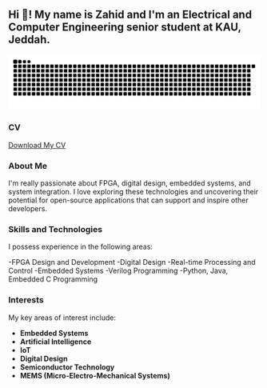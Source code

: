 <h2 align="left">Hi 👋! My name is Zahid and I'm an Electrical and Computer Engineering senior student at KAU, Jeddah.</h2>

<picture>
  <source media="(prefers-color-scheme: dark)" srcset="https://raw.githubusercontent.com/zahidaof/zahidaof/output/github-snake-dark.svg" />
  <source media="(prefers-color-scheme: light)" srcset="https://raw.githubusercontent.com/zahidaof/zahidaof/output/github-snake.svg" />
  <img alt="github-snake" src="https://raw.githubusercontent.com/zahidaof/zahidaof/output/github-snake.svg" />
</picture>

### CV
[Download My CV](https://github.com/zahidaof/zahidaof/blob/main/cv%20zahid%20alfahmi.pdf)


### About Me

I'm really passionate about FPGA, digital design, embedded systems, and system integration. I love exploring these technologies and uncovering their potential for open-source applications that can support and inspire other developers.

### Skills and Technologies

I possess experience in the following areas:

-FPGA Design and Development
-Digital Design
-Real-time Processing and Control
-Embedded Systems 
-Verilog Programming
-Python, Java, Embedded C Programming

### Interests

My key areas of interest include:

- **Embedded Systems**
- **Artificial Intelligence**
- **IoT**
- **Digital Design**
- **Semiconductor Technology**
- **MEMS (Micro-Electro-Mechanical Systems)**













